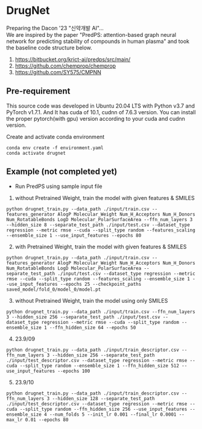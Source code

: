 
# DrugNet

Preparing the Dacon '23 "신약개발 AI"...    
We are inspired by the paper "PredPS: attention-based graph neural network for predicting stability of compounds in human plasma" and took the baseline code structure below.
 1. https://bitbucket.org/krict-ai/predps/src/main/    
 2. https://github.com/chemprop/chemprop  
 3. https://github.com/SY575/CMPNN  
 
## Pre-requirement

This source code was developed in Ubuntu 20.04 LTS with Python v3.7 and PyTorch v1.7.1. And It has cuda of 10.1, cudnn of 7.6.3 version. You can install the proper pytorch(with gpu) version according to your cuda and cudnn version.

Create and activate conda environment
```
conda env create -f environment.yaml
conda activate drugnet
```

## Example (not completed yet)
- Run PredPS using sample input file  
1) without Pretrained Weight, train the model with given features & SMILES
```
python drugnet_train.py --data_path ./input/train.csv --features_generator AlogP Molecular_Weight Num_H_Acceptors Num_H_Donors Num_RotatableBonds LogD Molecular_PolarSurfaceArea --ffn_num_layers 3 --hidden_size 8 --separate_test_path ./input/test.csv --dataset_type regression --metric rmse --cuda --split_type random --features_scaling --ensemble_size 1 --use_input_features --epochs 80
```

2) with Pretrained Weight, train the model with given features & SMILES
```
python drugnet_train.py --data_path ./input/train.csv --features_generator AlogP Molecular_Weight Num_H_Acceptors Num_H_Donors Num_RotatableBonds LogD Molecular_PolarSurfaceArea --separate_test_path ./input/test.csv --dataset_type regression --metric rmse --cuda --split_type random --features_scaling --ensemble_size 1 --use_input_features --epochs 25 --checkpoint_paths saved_model/fold_0/model_0/model.pt
```

3) without Pretrained Weight, train the model using only SMILES
```
python drugnet_train.py --data_path ./input/train.csv --ffn_num_layers 3 --hidden_size 256 --separate_test_path ./input/test.csv --dataset_type regression --metric rmse --cuda --split_type random --ensemble_size 1 --ffn_hidden_size 64 --epochs 50
```

4) 23.9/09
```
python drugnet_train.py --data_path ./input/train_descriptor.csv --ffn_num_layers 3 --hidden_size 256 --separate_test_path ./input/test_descriptor.csv --dataset_type regression --metric rmse --cuda --split_type random --ensemble_size 1 --ffn_hidden_size 512 --use_input_features --epochs 100
```

5) 23.9/10
```
python drugnet_train.py --data_path ./input/train_descriptor.csv --ffn_num_layers 3 --hidden_size 128 --separate_test_path ./input/test_descriptor.csv --dataset_type regression --metric rmse --cuda --split_type random --ffn_hidden_size 256 --use_input_features --ensemble_size 4 --num_folds 5 --init_lr 0.001 --final_lr 0.0001 --max_lr 0.01 --epochs 80
```